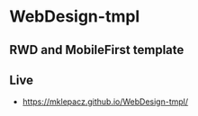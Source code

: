 # WebDesign-tmpl

## RWD and MobileFirst template

## Live

* https://mklepacz.github.io/WebDesign-tmpl/
